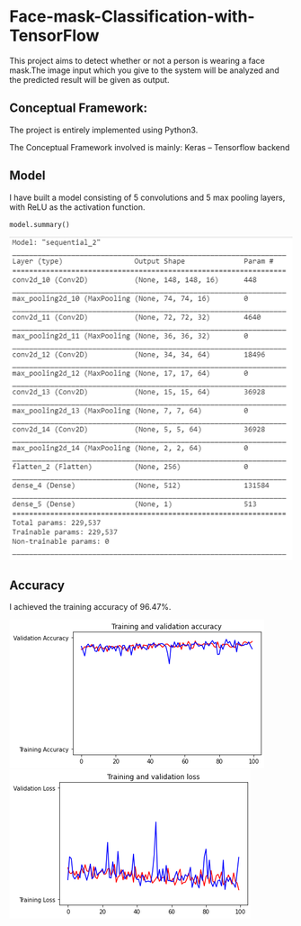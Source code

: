 # Face-mask-Classification-with-TensorFlow

This project aims to detect whether or not a person is wearing a face mask.The image input which you give to the system will be analyzed
and the predicted result will be given as output.

## Conceptual Framework:
The project is entirely implemented using Python3.

The Conceptual Framework involved is mainly:
Keras – Tensorflow backend

## Model
I have built a model consisting of 5 convolutions and 5 max pooling layers, with ReLU as the activation function.

```python
model.summary()
```
![alt text](model.PNG "Model")

## Accuracy
I achieved the training accuracy of 96.47%.

![accuracy](Accuracy.png "Accuracy")
![loss](Loss.png "Loss")
